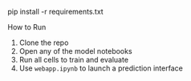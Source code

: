 pip install -r requirements.txt

How to Run
1. Clone the repo
2. Open any of the model notebooks
3. Run all cells to train and evaluate
4. Use `webapp.ipynb` to launch a prediction interface
